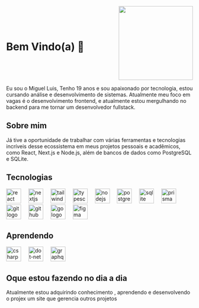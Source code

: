 <div style="display: flex; justify-content: space-between; align-items: center;">
  <h1 align="left">Bem Vindo(a) 👋</h1>
  <img height="200" src="https://user-images.githubusercontent.com/74038190/212750155-3ceddfbd-19d3-40a3-87af-8d329c8323c4.gif"  />
</div>

<p align="left">
  Eu sou o Miguel Luis, Tenho 19 anos e sou apaixonado por tecnologia, estou cursando análise e desenvolvimento de sistemas. Atualmente meu foco em vagas é o desenvolvimento frontend, e atualmente estou mergulhando no backend para me tornar um desenvolvedor fullstack.
</p>

<h2 align="left">Sobre mim</h2>

<p align="left">
  Já tive a oportunidade de trabalhar com várias ferramentas e tecnologias incríveis desse ecossistema em meus projetos pessoais e acadêmicos, como React, Next.js e Node.js, além de bancos de dados como PostgreSQL e SQLite.
</p>

<h2 align="left">Tecnologias</h2>

<div align="left">
  <img src="https://skillicons.dev/icons?i=react" height="40" alt="react logo" />
  <img width="12" />
  <img src="https://skillicons.dev/icons?i=nextjs" height="40" alt="nextjs logo" />
  <img width="12" />
  <img src="https://skillicons.dev/icons?i=tailwind" height="40" alt="tailwindcss logo" />
  <img width="12" />
  <img src="https://skillicons.dev/icons?i=ts" height="40" alt="typescript logo" />
  <img width="12" />
  <img src="https://skillicons.dev/icons?i=nodejs" height="40" alt="nodejs logo" />
  <img width="12" />
  <img src="https://skillicons.dev/icons?i=postgres" height="40" alt="postgresql logo" />
  <img width="12" />
  <img src="https://skillicons.dev/icons?i=sqlite" height="40" alt="sqlite logo" />
  <img width="12" />
  <img src="https://skillicons.dev/icons?i=prisma" height="40" alt="prisma logo" />
  <img width="12" />
  <img src="https://skillicons.dev/icons?i=git" height="40" alt="git logo" />
  <img width="12" />
  <img src="https://skillicons.dev/icons?i=github" height="40" alt="github logo" />
  <img width="12" />
  <img src="https://skillicons.dev/icons?i=go" height="40" alt="go logo"  />
  <img width="12" />
  <img src="https://skillicons.dev/icons?i=figma" height="40" alt="figma logo" />
</div>


<h2 align="left">Aprendendo</h2>
<div align="left">
  <img src="https://skillicons.dev/icons?i=cs" height="40" alt="csharp logo"  />
  <img width="12" />
  <img src="https://skillicons.dev/icons?i=dotnet" height="40" alt="dot-net logo"  />
  <img width="12" />
  <img src="https://skillicons.dev/icons?i=graphql" height="40" alt="graphql logo"  />
</div>

<h2 align="left">Oque estou fazendo no dia a dia</h2>
<div align="left">
  <p align="left">
     Atualmente estou adquirindo conhecimento , aprendendo e desenvolvendo o projex um site que gerencia outros projetos
  </p>
</div>
